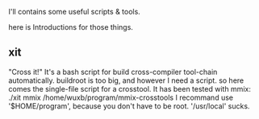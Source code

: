 I'll contains some useful scripts & tools.

here is Introductions for those things.

xit
--------
"Cross it!"
It's a bash script for build cross-compiler tool-chain automatically.
buildroot is too big, and however I need a script. so here comes the
single-file script for a crosstool.
It has been tested with mmix:
  ./xit mmix /home/wuxb/program/mmix-crosstools
I recommand use '$HOME/program', because you don't have to be root.
'/usr/local' sucks.


